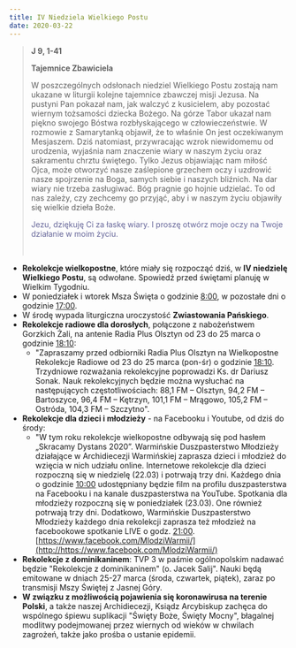 ```yaml
---
title: IV Niedziela Wielkiego Postu
date: 2020-03-22
---
```


> **J 9, 1-41**
>
> **Tajemnice Zbawiciela**
>
> W poszczególnych odsłonach niedziel Wielkiego Postu zostają nam ukazane w liturgii kolejne tajemnice zbawczej misji Jezusa. Na pustyni Pan pokazał nam, jak walczyć z kusicielem, aby pozostać wiernym tożsamości dziecka Bożego. Na górze Tabor ukazał nam piękno swojego Bóstwa rozbłyskającego w człowieczeństwie. W rozmowie z Samarytanką objawił, że to właśnie On jest oczekiwanym Mesjaszem. Dziś natomiast, przywracając wzrok niewidomemu od urodzenia, wyjaśnia nam znaczenie wiary w naszym życiu oraz sakramentu chrztu świętego. Tylko Jezus objawiając nam miłość Ojca, może otworzyć nasze zaślepione grzechem oczy i uzdrowić nasze spojrzenie na Boga, samych siebie i naszych bliźnich. Na dar wiary nie trzeba zasługiwać. Bóg pragnie go hojnie udzielać. To od  nas zależy, czy zechcemy go przyjąć, aby i w naszym życiu objawiły się wielkie dzieła Boże.
>
> <span style="color: #666699;">Jezu, dziękuję Ci za łaskę wiary. I proszę otwórz moje oczy na Twoje działanie w moim życiu. </span>
>
> &nbsp;


- **Rekolekcje wielkopostne**, które miały się rozpocząć dziś, w **IV niedzielę Wielkiego Postu**, są odwołane. Spowiedź przed świętami planuję w Wielkim Tygodniu.
- W poniedziałek i wtorek Msza Święta o godzinie <u>8:00</u>, w pozostałe dni o godzinie <u>17:00</u>.
- W środę wypada liturgiczna uroczystość **Zwiastowania Pańskiego**.
- **Rekolekcje radiowe dla dorosłych**, połączone z nabożeństwem Gorzkich Żali, na antenie Radia Plus Olsztyn od 23 do 25 marca o godzinie <u>18:10</u>:
  - "Zapraszamy przed odbiorniki Radia Plus Olsztyn na Wielkopostne Rekolekcje Radiowe od 23 do 25 marca (pon-śr) o godzinie <u>18:10</u>. Trzydniowe rozważania rekolekcyjne poprowadzi Ks. dr Dariusz Sonak. Nauk rekolekcyjnych będzie można wysłuchać na następujących częstotliwościach: 88,1 FM – Olsztyn, 94,2 FM – Bartoszyce, 96,4 FM – Kętrzyn, 101,1 FM – Mrągowo, 105,2 FM – Ostróda, 104,3 FM – Szczytno".
- **Rekolekcje dla dzieci i młodzieży** - na Facebooku i Youtube, od dziś do środy:
  - "W tym roku rekolekcje wielkopostne odbywają się pod hasłem „Skracamy Dystans 2020”. Warmińskie Duszpasterstwo Młodzieży działające w Archidiecezji Warmińskiej zaprasza dzieci i młodzież do wzięcia w nich udziału online.
Internetowe rekolekcje dla dzieci rozpoczną się w niedzielę (22.03) i potrwają trzy dni. Każdego dnia o godzinie <u>10:00</u> udostępniany będzie film na profilu duszpasterstwa na Facebooku i na kanale duszpasterstwa na YouTube.
Spotkania dla młodzieży rozpoczną się w poniedziałek (23.03). One również potrwają trzy dni. Dodatkowo, Warmińskie Duszpasterstwo Młodzieży każdego dnia rekolekcji zaprasza też młodzież na facebookowe spotkanie LIVE o godz. <u>21:00</u>.
[https://www.facebook.com/MlodziWarmii/](http://https://www.facebook.com/MlodziWarmii/)
- **Rekolekcje z dominikaninem**: TVP 3 w paśmie ogólnopolskim nadawać będzie "Rekolekcje z dominikaninem" (o. Jacek Salij". Nauki będą emitowane w dniach 25-27 marca (środa, czwartek, piątek), zaraz po transmisji Mszy Świętej z Jasnej Góry.
- **W związku z możliwością pojawienia się koronawirusa na terenie Polski**, a także naszej Archidiecezji, Ksiądz Arcybiskup zachęca do wspólnego śpiewu suplikacji "Święty Boże, Święty Mocny", błagalnej modlitwy podejmowanej przez wiernych od wieków w chwilach zagrożeń, także jako prośba o ustanie epidemii.
